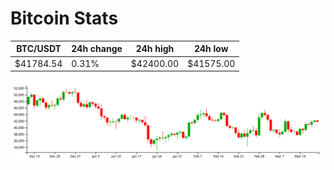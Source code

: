 # Bitcoin Stats

BTC/USDT|24h change|24h high|24h low|
|---|---|---|---|
|$41784.54|0.31%|$42400.00|$41575.00|

<img src="./chart.svg">

